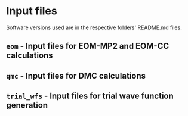 # Input files
Software versions used are in the respective folders' README.md files.
## `eom` - Input files for EOM-MP2 and EOM-CC calculations
## `qmc` - Input files for DMC calculations
## `trial_wfs` - Input files for trial wave function generation
